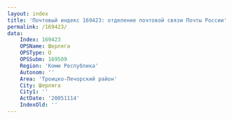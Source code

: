 ```yaml
---
layout: index
title: 'Почтовый индекс 169423: отделение почтовой связи Почты России'
permalink: /169423/
data:
    Index: 169423
    OPSName: Шерляга
    OPSType: О
    OPSSubm: 169509
    Region: 'Коми Республика'
    Autonom: ''
    Area: 'Троицко-Печорский район'
    City: Шерляга
    City1: ''
    ActDate: '20051114'
    IndexOld: ''
---
```

